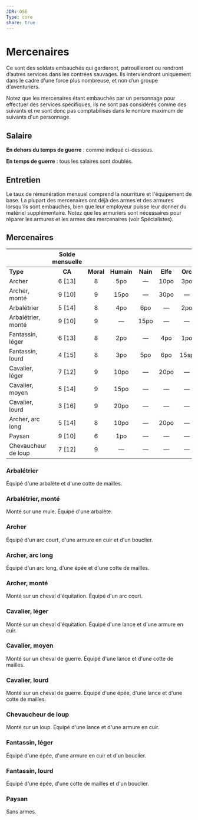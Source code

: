 ```yaml
---
JDR: OSE
Type: core
share: true
---
```

# Mercenaires

Ce sont des soldats embauchés qui garderont, patrouilleront ou rendront d’autres services dans les contrées sauvages. Ils interviendront uniquement dans le cadre d'une force plus nombreuse, et non d’un groupe d'aventuriers.

Notez que les mercenaires étant embauchés par un personnage pour effectuer des services spécifiques, ils ne sont pas considérés comme des suivants et ne sont donc pas comptabilisés dans le nombre maximum de suivants d'un personnage.

## Salaire
**En dehors du temps de guerre** : comme indiqué ci-dessous.

**En temps de guerre** : tous les salaires sont doublés.

## Entretien
Le taux de rémunération mensuel comprend la nourriture et l'équipement de base. La plupart des mercenaires ont déjà des armes et des armures lorsqu'ils sont embauchés, bien que leur employeur puisse leur donner du matériel supplémentaire. Notez que les armuriers sont nécessaires pour réparer les armures et les armes des mercenaires (voir Spécialistes).

## Mercenaires 

|                      | Solde mensuelle |        |       |       |      |      |        |
| :------------------- | :------------: | :----: | :---: | :---: | :--: | :--: | :----: |
| **Type**                 |       **CA**       | **Moral** | **Humain** | **Nain** | **Elfe**  | **Orc**  | **Gobelin** |
| Archer               |     6 [13]     |   8    |  5po  |   —   | 10po | 3po  |  2po   |
| Archer, monté      |     9 [10]     |   9    | 15po  |   —   | 30po |  —   |   —    |
| Arbalétrier	          |     5 [14]     |   8    |  4po  |  6po  |  —   | 2po  |   —    |
| Arbalétrier, monté |     9 [10]     |   9    |   —   | 15po  |  —   |  —   |   —    |
| Fantassin, léger       |     6 [13]     |   8    |  2po  |   —   | 4po  | 1po  |  5sp   |
| Fantassin, lourd       |     4 [15]     |   8    |  3po  |  5po  | 6po  | 15sp |   —    |
| Cavalier, léger      |     7 [12]     |   9    | 10po  |   —   | 20po |  —   |   —    |
| Cavalier, moyen     |     5 [14]     |   9    | 15po  |   —   |  —   |  —   |   —    |
| Cavalier, lourd      |     3 [16]     |   9    | 20po  |   —   |  —   |  —   |   —    |
| Archer, arc long           |     5 [14]     |   8    | 10po  |   —   | 20po |  —   |   —    |
| Paysan              |     9 [10]     |   6    |  1po  |   —   |  —   |  —   |   —    |
| Chevaucheur de loup           |     7 [12]     |   9    |   —   |   —   |  —   |  —   |  5po   |

### Arbalétrier
Équipé d'une arbalète et d'une cotte de mailles.

### Arbalétrier, monté
Monté sur une mule. Équipé d'une arbalète.

### Archer
Équipé d'un arc court, d'une armure en cuir et d'un bouclier.

### Archer, arc long
Équipé d'un arc long, d'une épée et d'une cotte de mailles.

### Archer, monté
Monté sur un cheval d'équitation. Équipé d'un arc court.

### Cavalier, léger
Monté sur un cheval d'équitation. Équipé d'une lance et d'une armure en cuir.

### Cavalier, moyen
Monté sur un cheval de guerre. Équipé d'une lance et d'une cotte de mailles.

### Cavalier, lourd
Monté sur un cheval de guerre. Équipé d'une épée, d'une lance et d'une cotte de mailles.

### Chevaucheur de loup
Monté sur un loup. Équipé d'une lance et d'une armure en cuir.

### Fantassin, léger
Équipé d'une épée, d'une armure en cuir et d'un bouclier.

### Fantassin, lourd
Équipé d'une épée, d'une cotte de mailles et d'un bouclier.

### Paysan
Sans armes.